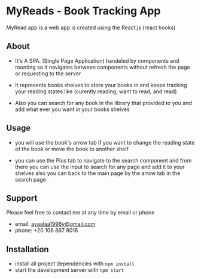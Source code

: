 # MyReads - Book Tracking App

MyRead app is a web app is created using the React.js (react hooks)

## About

- It's A SPA. (Single Page Application) handeled by components and rounting so it navigates between components without refresh the page or requesting to the server

- It represents books shelves to store your books in and keeps tracking your reading states like (curently reading, want to read, and read)

- Also you can search for any book in the library that provided to you and add what ever you want in your books shelves

## Usage

- you will use the book's arrow tab if you want to change the reading state of the book or move the book to another shelf

- you can use the Plus tab to navigate to the search component and from there you can use the input to search for any page and add it to your shelves also you can back to the main page by the arrow tab in the search page

## Support

Please feel free to contact me at any time by email or phone

- email: ayaalaa1996y@gmail.com
- phone: +20 106 867 8016

## Installation

- install all project dependencies with `npm install`
- start the development server with `npm start`


